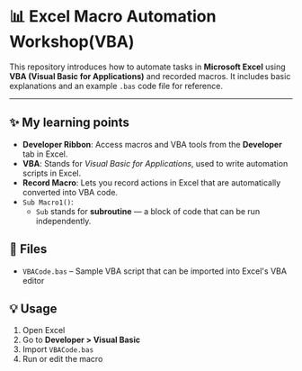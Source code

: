 # 📊 Excel Macro Automation Workshop(VBA)

This repository introduces how to automate tasks in **Microsoft Excel** using **VBA (Visual Basic for Applications)** and recorded macros. It includes basic explanations and an example `.bas` code file for reference.

---

## ✨ My learning points

- **Developer Ribbon**: Access macros and VBA tools from the **Developer** tab in Excel.
- **VBA**: Stands for *Visual Basic for Applications*, used to write automation scripts in Excel.
- **Record Macro**: Lets you record actions in Excel that are automatically converted into VBA code.
- `Sub Macro1()`:
  - `Sub` stands for **subroutine** — a block of code that can be run independently.

## 📁 Files

- `VBACode.bas` – Sample VBA script that can be imported into Excel's VBA editor

## 💡 Usage

1. Open Excel
2. Go to **Developer > Visual Basic**
3. Import `VBACode.bas`
4. Run or edit the macro

